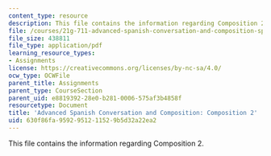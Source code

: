 ```yaml
---
content_type: resource
description: This file contains the information regarding Composition 2.
file: /courses/21g-711-advanced-spanish-conversation-and-composition-spring-2014/630f86fa9592951211529b5d32a22ea2_MIT21G_711S14_Comp2.pdf
file_size: 438811
file_type: application/pdf
learning_resource_types:
- Assignments
license: https://creativecommons.org/licenses/by-nc-sa/4.0/
ocw_type: OCWFile
parent_title: Assignments
parent_type: CourseSection
parent_uid: e8819392-28e0-b281-0006-575af3b4858f
resourcetype: Document
title: 'Advanced Spanish Conversation and Composition: Composition 2'
uid: 630f86fa-9592-9512-1152-9b5d32a22ea2
---
```

This file contains the information regarding Composition 2.